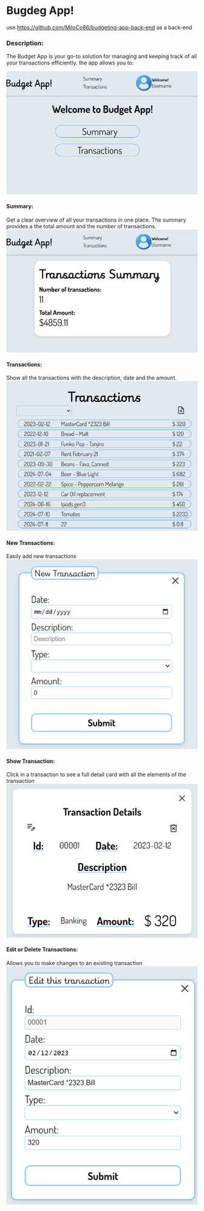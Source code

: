 # Bugdeg App!

use https://github.com/MiloCo86/budgeting-app-back-end as a back-end

### Description:

The Budget App is your go-to solution for managing and keeping track of all your transactions efficiently. the app allows you to:

![home](/src/assets/screenshots/home.png)

#### Summary: 
Get a clear overview of all your transactions in one place. The summary provides a the total amount and the number of transactions.
![summary](/src/assets/screenshots/summary.png)

#### Transactions: 
Show all the transactions with the description, date and the amount.
![transactions](/src/assets/screenshots/transactions.png)

#### New Transactions: 
Easily add new transactions
![newTransaction](/src/assets/screenshots/newTransaction.png)

#### Show Transaction: 
Click in a transaction to see a full detail card with all the elements of the transaction
![transaction](/src/assets/screenshots/transaction.png)

#### Edit or Delete Transactions: 
Allows you to  make changes to an existing transaction
![editTransaction](/src/assets/screenshots/editTransaction.png)







